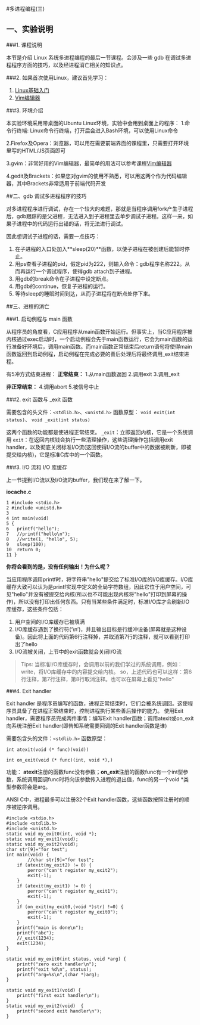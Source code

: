 #多进程编程(三)

## 一、实验说明

###1. 课程说明

本节是介绍 Linux 系统多进程编程的最后一节课程。会涉及一些 gdb 在调试多进程程序方面的技巧，以及经进程消亡相关的知识点。

###2. 如果首次使用Linux，建议首先学习：

1. [Linux基础入门](http://www.shiyanlou.com/courses/1)
2. [Vim编辑器](http://www.shiyanlou.com/courses/2)

###3. 环境介绍

本实验环境采用带桌面的Ubuntu Linux环境，实验中会用到桌面上的程序：
1.命令行终端: Linux命令行终端，打开后会进入Bash环境，可以使用Linux命令 

2.Firefox及Opera：浏览器，可以用在需要前端界面的课程里，只需要打开环境里写的HTML/JS页面即可 

3.gvim：非常好用的Vim编辑器，最简单的用法可以参考课程[Vim编辑器](http://www.shiyanlou.com/courses/2) 

4.gedit及Brackets：如果您对gvim的使用不熟悉，可以用这两个作为代码编辑器，其中Brackets非常适用于前端代码开发 


##二、gdb 调试多进程程序的技巧

对多进程程序进行调试，存在一个较大的难题，那就是当程序调用fork产生子进程后，gdb跟踪的是父进程，无法进入到子进程里去单步调试子进程。这样一来，如果子进程中的代码运行出错的话，将无法进行调试。

因此想调试子进程的话，需要一点技巧：
1. 在子进程的入口处加入**sleep(20)**函数，以使子进程在被创建后能暂时停止。
2. 用ps查看子进程的pid，假定pid为222，则输入命令：gdb程序名称222。从而再运行一个调试程序，使得gdb attach到子进程。
3. 用gdb的break命令在子进程中设定断点。
4. 用gdb的continue，恢复子进程的运行。
5. 等待sleep的睡眠时间到达，从而子进程将在断点处停下来。

##三、进程的消亡

###1. 启动例程与 main 函数

从程序员的角度看，C应用程序从main函数开始运行。但事实上，当C应用程序被内核通过exec启动时，一个启动例程会先于main函数运行，它会为main函数的运行准备好环境后，调用main函数。而main函数正常结束后return语句将使得main函数返回到启动例程，启动例程在完成必要的善后处理后将最终调用_exit结束进程。

有5冲方式结束进程：
**正常结束：**
1.从main函数返回
2.调用exit
3.调用_exit

**非正常结束：**
4.调用abort
5.被信号中止

###2. exit 函数与 _exit 函数

需要包含的头文件：`<stdlib.h>`、`<unistd.h>`
函数原型：
`void exit(int status)`、 `void _exit(int status)`

这两个函数的功能都是使进程正常结束。
`_exit`：立即返回内核，它是一个系统调用
`exit`：在返回内核钱会执行一些清理操作，这些清理操作包括调用exit handler，以及彻底关闭标准I/O流(这回使得I/O流的buffer中的数据被刷新，即被提交给内核)，它是标准C库中的一个函数。

###3. I/O 流和 I/O 库缓存

上一节提到I/O流以及I/O流的buffer，我们现在来了解一下。

**iocache.c**
```
1 #include <stdio.h>
2 #include <unistd.h>
3 
4 int main(void)
5 {
6 	printf("hello");
7 	//printf("hello\n");
8 	//write(1, "hello", 5);
9 	sleep(100);
10	return 0;
11 }
```

**你将会看到的是，没有任何输出！为什么呢？**

当应用程序调用printf时，将字符串"hello"提交给了标准I/O库的I/O库缓存。I/O库缓存大致可以认为是printf实现中定义的全局字符数组，因此它位于用户空间，可见"hello"并没有被提交给内核(所以也不可能出现内核将"hello"打印到屏幕的操作)，所以没有打印出任何东西。只有当某些条件满足时，标准I/O库才会刷新I/O库缓存，这些条件包括：
1. 用户空间的I/O库缓存已被填满
2. I/O库缓存遇到了换行符(‘\n’)，并且输出目标是行缓冲设备(屏幕就是这种设备)。因此将上面的代码第6行注释掉，并取消第7行的注释，就可以看到打印出了hello
3. I/O流被关闭，上节中的exit函数就会关闭I/O流

> Tips:
> 当标准I/O库缓存时，会调用以前的我们学过的系统调用，例如：write，将I/O库缓存中的内容提交给内核。
> so，上述代码也可以这样：第6行注释，第7行注释，第8行取消注释。也可以在屏幕上看见"hello"

###4. Exit handler 

Exit handler 是程序员编写的函数，进程正常结束时，它们会被系统调回。这使程序员具备了在进程正常结束时，控制进程执行某些善后操作的能力。
使用Exit handler，需要程序员完成两件事情：编写Exit handler函数；调用atexit或on_exit向系统注册Exit handler(即告知系统需要回调的Exit handler函数是谁)

需要包含头的文件：`<stdlib.h>`
函数原型：
```
int atexit(void (* func)(void))
```

```
int on_exit(void (* func)(int, void *),)
```

功能：
**atexit**注册的函数func没有参数；**on_exit**注册的函数func有一个int型参数，系统调用回调func时将向该参数传入进程的退出值，func的另一个void \*类型参数将会是arg。

ANSI C中，进程最多可以注册32个Exit handler函数，这些函数按照注册时的顺序被逆序调用。
```
#include <stdio.h>
#include <stdlib.h>
#include <unistd.h>
static void my_exit0(int, void *);
static void my_exit1(void);
static void my_exit2(void);
char str[9]="for test";
int main(void) {
        //char str[9]="for test";
    if (atexit(my_exit2) != 0) {
        perror("can't register my_exit2"); 
        exit(-1); 
    }
    if (atexit(my_exit1) != 0) { 
        perror("can't register my_exit1"); 
        exit(-1); 
    }
    if (on_exit(my_exit0,(void *)str) !=0) {
        perror("can't register my_exit0"); 
        exit(-1); 
    }
    printf("main is done\n");
    printf("abc");
    //_exit(1234);
    exit(1234);
}

static void my_exit0(int status, void *arg) {
    printf("zero exit handler\n");
    printf("exit %d\n", status);
    printf("arg=%s\n",(char *)arg);
}

static void my_exit1(void) {
    printf("first exit handler\n");
}
static void my_exit2(void)  {
    printf("second exit handler\n");
}
```
